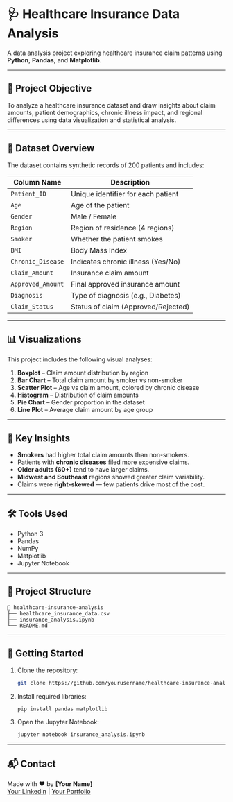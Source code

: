 
# 🩺 Healthcare Insurance Data Analysis

A data analysis project exploring healthcare insurance claim patterns using **Python**, **Pandas**, and **Matplotlib**.

---

## 📌 Project Objective

To analyze a healthcare insurance dataset and draw insights about claim amounts, patient demographics, chronic illness impact, and regional differences using data visualization and statistical analysis.

---

## 📂 Dataset Overview

The dataset contains synthetic records of 200 patients and includes:

| Column Name        | Description                            |
|--------------------|----------------------------------------|
| `Patient_ID`       | Unique identifier for each patient     |
| `Age`              | Age of the patient                     |
| `Gender`           | Male / Female                          |
| `Region`           | Region of residence (4 regions)        |
| `Smoker`           | Whether the patient smokes             |
| `BMI`              | Body Mass Index                        |
| `Chronic_Disease`  | Indicates chronic illness (Yes/No)     |
| `Claim_Amount`     | Insurance claim amount                 |
| `Approved_Amount`  | Final approved insurance amount        |
| `Diagnosis`        | Type of diagnosis (e.g., Diabetes)     |
| `Claim_Status`     | Status of claim (Approved/Rejected)    |

---

## 📊 Visualizations

This project includes the following visual analyses:

1. **Boxplot** – Claim amount distribution by region  
2. **Bar Chart** – Total claim amount by smoker vs non-smoker  
3. **Scatter Plot** – Age vs claim amount, colored by chronic disease  
4. **Histogram** – Distribution of claim amounts  
5. **Pie Chart** – Gender proportion in the dataset  
6. **Line Plot** – Average claim amount by age group

---

## 🧠 Key Insights

- **Smokers** had higher total claim amounts than non-smokers.
- Patients with **chronic diseases** filed more expensive claims.
- **Older adults (60+)** tend to have larger claims.
- **Midwest and Southeast** regions showed greater claim variability.
- Claims were **right-skewed** — few patients drive most of the cost.

---

## 🛠️ Tools Used

- Python 3
- Pandas
- NumPy
- Matplotlib
- Jupyter Notebook

---

## 📁 Project Structure

```
📁 healthcare-insurance-analysis
├── healthcare_insurance_data.csv
├── insurance_analysis.ipynb
└── README.md
```

---

## 🚀 Getting Started

1. Clone the repository:
   ```bash
   git clone https://github.com/yourusername/healthcare-insurance-analysis.git
   ```
2. Install required libraries:
   ```bash
   pip install pandas matplotlib
   ```
3. Open the Jupyter Notebook:
   ```bash
   jupyter notebook insurance_analysis.ipynb
   ```

---

## 📬 Contact

Made with ❤️ by **[Your Name]**  
[Your LinkedIn](https://linkedin.com/in/yourname) | [Your Portfolio](https://yourportfolio.com)
